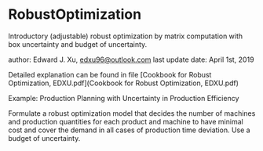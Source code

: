 # RobustOptimization
Introductory (adjustable) robust optimization by matrix computation with box uncertainty and budget of uncertainty.


author: Edward J. Xu, edxu96@outlook.com
last update date: April 1st, 2019

Detailed explanation can be found in file [Cookbook for Robust Optimization, EDXU.pdf](Cookbook for Robust Optimization, EDXU.pdf)

Example: Production Planning with Uncertainty in Production Efficiency

Formulate a robust optimization model that decides the number of machines and production quantities for each product and machine to have minimal cost and cover the demand in all cases of production time deviation. Use a budget of uncertainty.
